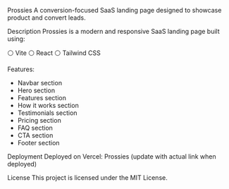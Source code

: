 Prossies
A conversion-focused SaaS landing page designed to showcase product and convert leads.

Description
Prossies is a modern and responsive SaaS landing page built using:

⚪ Vite
⚪ React
⚪ Tailwind CSS

Features:

- Navbar section
- Hero section
- Features section
- How it works section
- Testimonials section
- Pricing section
- FAQ section
- CTA section
- Footer section

Deployment
Deployed on Vercel: Prossies (update with actual link when deployed)

License
This project is licensed under the MIT License.
